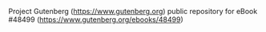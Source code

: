 Project Gutenberg (https://www.gutenberg.org) public repository for eBook #48499 (https://www.gutenberg.org/ebooks/48499)
